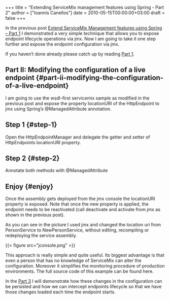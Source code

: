 +++
title = "Extending ServiceMix management features using Spring - Part 2"
author = ["Ioannis Canellos"]
date = 2010-05-15T00:00:00+03:00
draft = false
+++

In the previous post [Extend ServiceMix Management features using Spring – Part 1](http://iocanel.com/2010/05/extend-servicemix-management-features-using-spring-part-1/) I demonstrated a very simple technique that allows you to expose endpoint lifecycle operations via jmx. Now I am going to take it one step further and expose the endpoint configuration via jmx.

If you haven’t done already please catch up by reading [Part 1](http://iocanel.com/2010/05/extend-servicemix-management-features-using-spring-part-1/).


## Part II: Modifying the configuration of a live endpoint {#part-ii-modifying-the-configuration-of-a-live-endpoint}

I am going to use the wsdl-first servicemix sample as modified in the previous post and expose the property locationURI of the HttpEndpoint to jmx using Spring’s @ManagedAttribute annotation.


## Step 1 {#step-1}

Open the HttpEndpointManager and delegate the getter and setter of HttpEndpoints locationURI property.


## Step 2 {#step-2}

Annotate both methods with @ManagedAttribute


## Enjoy {#enjoy}

Once the assembly gets deployed from the jmx console the locationURI property is exposed.
Note that once the new property is applied, the endpoint needs to be reactivated (call deactivate and activate from jmx as shown in the previous post).

As you can see in the picture I used jmx and changed the location uri from PersonService to NewPersonService, without editing, recompiling or redeploying the service assembly.

{{< figure src="jconsole.png" >}}

This approach is really simple and quite useful. Its biggest advantage is that even a person that has no knowledge of ServiceMix can alter the configuration. Moreover it simplifies the monitoring procedure of production environments.
The full source code of this example can be found here.

In the [Part 3](http://iocanel.com/2010/05/extend-servicemix-management-features-using-spring-part-3/) I will demonstrate how these changes in the configuration can be persisted and how we can intercept endpoints lifecycle so that we have those changes loaded each time the endpoint starts.
